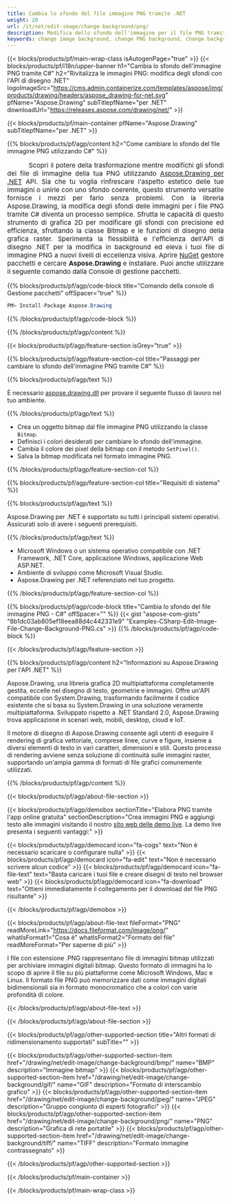 ```yaml
---
title: Cambia lo sfondo del file immagine PNG tramite .NET
weight: 20
url: /it/net/edit-image/change-background/png/
description: Modifica dello sfondo dell'immagine per il file PNG tramite .NET.
keywords: change image background, change PNG background, change background via C#, 2D graphics, drawing API, edit background in C#, Drawing per .NET, save bitmap, save PNG image, cross-platform 2D graphic library, Bitmap class, raster graphics drawing, rendering raster images, PNG image file
---
```


{{< blocks/products/pf/main-wrap-class isAutogenPage="true" >}}
{{< blocks/products/pf/i18n/upper-banner h1="Cambia lo sfondo dell'immagine PNG tramite C#" h2="Rivitalizza le immagini PNG: modifica degli sfondi con l'API di disegno .NET" logoImageSrc="https://cms.admin.containerize.com/templates/aspose/img/products/drawing/headers/aspose_drawing-for-net.svg" pfName="Aspose.Drawing" subTitlepfName="per .NET" downloadUrl="https://releases.aspose.com/drawing/net/" >}}

{{< blocks/products/pf/main-container pfName="Aspose.Drawing" subTitlepfName="per .NET" >}}


{{% blocks/products/pf/agp/content h2="Come cambiare lo sfondo del file immagine PNG utilizzando C#" %}}

<p align="justify" style="text-indent:50px;font-size:15px;">
Scopri il potere della trasformazione mentre modifichi gli sfondi dei file di immagine della tua PNG utilizzando <a href="https://products.aspose.com/drawing/net">Aspose.Drawing per .NET</a> API. Sia che tu voglia rinfrescare l'aspetto estetico delle tue immagini o unirle con uno sfondo coerente, questo strumento versatile fornisce i mezzi per farlo senza problemi. Con la libreria Aspose.Drawing, la modifica degli sfondi delle immagini per i file PNG tramite C# diventa un processo semplice. Sfrutta le capacità di questo strumento di grafica 2D per modificare gli sfondi con precisione ed efficienza, sfruttando la classe Bitmap e le funzioni di disegno della grafica raster. Sperimenta la flessibilità e l'efficienza dell'API di disegno .NET per la modifica in background ed eleva i tuoi file di immagine PNG a nuovi livelli di eccellenza visiva. Aprire <a href="https://www.nuget.org/packages/aspose.drawing">NuGet</a> gestore pacchetti e cercare <b>Aspose.Drawing</b> e installare. Puoi anche utilizzare il seguente comando dalla Console di gestione pacchetti.</p>

{{% blocks/products/pf/agp/code-block title="Comando della console di Gestione pacchetti" offSpacer="true" %}}
```cs
PM> Install-Package Aspose.Drawing
```
{{% /blocks/products/pf/agp/code-block %}}

{{% /blocks/products/pf/agp/content %}}


{{< blocks/products/pf/agp/feature-section isGrey="true" >}}

{{% blocks/products/pf/agp/feature-section-col title="Passaggi per cambiare lo sfondo dell'immagine PNG tramite C#" %}}

{{% blocks/products/pf/agp/text %}}

È necessario [aspose.drawing.dll](https://downloads.aspose.com/drawing/net) per provare il seguente flusso di lavoro nel tuo ambiente.

{{% /blocks/products/pf/agp/text %}}

+ Crea un oggetto bitmap dal file immagine PNG utilizzando la classe `Bitmap`.
+ Definisci i colori desiderati per cambiare lo sfondo dell'immagine.
+ Cambia il colore dei pixel della bitmap con il metodo `SetPixel()`.
+ Salva la bitmap modificata nel formato immagine PNG.

{{% /blocks/products/pf/agp/feature-section-col %}}

{{% blocks/products/pf/agp/feature-section-col title="Requisiti di sistema" %}}

{{% blocks/products/pf/agp/text %}}

Aspose.Drawing per .NET è supportato su tutti i principali sistemi operativi. Assicurati solo di avere i seguenti prerequisiti.

{{% /blocks/products/pf/agp/text %}}

- Microsoft Windows o un sistema operativo compatibile con .NET Framework, .NET Core, applicazione Windows, applicazione Web ASP.NET.
- Ambiente di sviluppo come Microsoft Visual Studio.
- Aspose.Drawing per .NET referenziato nel tuo progetto.

{{% /blocks/products/pf/agp/feature-section-col %}}

{{% blocks/products/pf/agp/code-block title="Cambia lo sfondo del file immagine PNG - C#" offSpacer="" %}}
{{< gist "aspose-com-gists" "8b1dc03ab805ef18eea88d4c442331e9" "Examples-CSharp-Edit-Image-File-Change-Background-PNG.cs" >}}
{{% /blocks/products/pf/agp/code-block %}}

{{< /blocks/products/pf/agp/feature-section >}}


<!-- aboutfile Starts -->

{{% blocks/products/pf/agp/content h2="Informazioni su Aspose.Drawing per l'API .NET" %}}

Aspose.Drawing, una libreria grafica 2D multipiattaforma completamente gestita, eccelle nel disegno di testo, geometrie e immagini. Offre un'API compatibile con System.Drawing, trasformando facilmente il codice esistente che si basa su System.Drawing in una soluzione veramente multipiattaforma. Sviluppato rispetto a .NET Standard 2.0, Aspose.Drawing trova applicazione in scenari web, mobili, desktop, cloud e IoT.

Il motore di disegno di Aspose.Drawing consente agli utenti di eseguire il rendering di grafica vettoriale, comprese linee, curve e figure, insieme a diversi elementi di testo in vari caratteri, dimensioni e stili. Questo processo di rendering avviene senza soluzione di continuità sulle immagini raster, supportando un'ampia gamma di formati di file grafici comunemente utilizzati.

{{% /blocks/products/pf/agp/content %}}


{{< blocks/products/pf/agp/about-file-section >}}

{{< blocks/products/pf/agp/demobox sectionTitle="Elabora PNG tramite l'app online gratuita" sectionDescription="Crea immagini PNG e aggiungi testo alle immagini visitando il nostro [sito web delle demo live](https://products.aspose.app/drawing). La demo live presenta i seguenti vantaggi:" >}}

{{< blocks/products/pf/agp/democard icon="fa-cogs" text="Non è necessario scaricare o configurare nulla" >}}
{{< blocks/products/pf/agp/democard icon="fa-edit" text="Non è necessario scrivere alcun codice" >}}
{{< blocks/products/pf/agp/democard icon="fa-file-text" text="Basta caricare i tuoi file e creare disegni di testo nel browser web" >}}
{{< blocks/products/pf/agp/democard icon="fa-download" text="Ottieni immediatamente il collegamento per il download del file PNG risultante" >}}

{{< /blocks/products/pf/agp/demobox >}}

{{< blocks/products/pf/agp/about-file-text fileFormat="PNG" readMoreLink="https://docs.fileformat.com/image/png/" whatIsFormat1="Cosa è" whatIsFormat2="Formato del file" readMoreFormat="Per saperne di più" >}}

I file con estensione .PNG rappresentano file di immagini bitmap utilizzati per archiviare immagini digitali bitmap. Questo formato di immagini ha lo scopo di aprire il file su più piattaforme come Microsoft Windows, Mac e Linux. Il formato file PNG può memorizzare dati come immagini digitali bidimensionali sia in formato monocromatico che a colori con varie profondità di colore.

{{< /blocks/products/pf/agp/about-file-text >}}

{{< /blocks/products/pf/agp/about-file-section >}}

<!-- aboutfile Ends -->


{{< blocks/products/pf/agp/other-supported-section title="Altri formati di ridimensionamento supportati" subTitle="" >}}

{{< blocks/products/pf/agp/other-supported-section-item href="/drawing/net/edit-image/change-background/bmp/" name="BMP" description="Immagine bitmap" >}}
{{< blocks/products/pf/agp/other-supported-section-item href="/drawing/net/edit-image/change-background/gif/" name="GIF" description="Formato di interscambio grafico" >}}
{{< blocks/products/pf/agp/other-supported-section-item href="/drawing/net/edit-image/change-background/jpeg/" name="JPEG" description="Gruppo congiunto di esperti fotografici" >}}
{{< blocks/products/pf/agp/other-supported-section-item href="/drawing/net/edit-image/change-background/png/" name="PNG" description="Grafica di rete portatile" >}}
{{< blocks/products/pf/agp/other-supported-section-item href="/drawing/net/edit-image/change-background/tiff/" name="TIFF" description="Formato immagine contrassegnato" >}}

{{< /blocks/products/pf/agp/other-supported-section >}}

{{< /blocks/products/pf/main-container >}}

{{< /blocks/products/pf/main-wrap-class >}}
